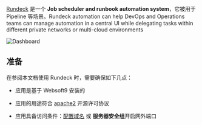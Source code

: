 [Rundeck](https://www.rundeck.com) 是一个 **Job scheduler and runbook automation system**，它被用于 Pipeline  等场景。Rundeck automation can help DevOps and Operations teams can manage automation in a central UI while delegating tasks within different private networks or multi-cloud environments


![Dashboard](https://libs.websoft9.com/Websoft9/DocsPicture/zh/rundeck/rundeck-gui-websoft9.webp)


## 准备

在参阅本文档使用 Rundeck 时，需要确保如下几点：

- 应用是基于 Websoft9 安装的

- 应用的用途符合 [apache2](https://opensource.org/licenses/Apache-2.0) 开源许可协议

- 应用具备访问条件：[配置域名](./guide/appsetdomain) 或 **服务器安全组**开启网外端口